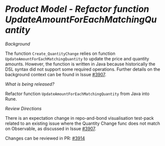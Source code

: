 # *Product Model - Refactor function UpdateAmountForEachMatchingQuantity*

_Background_

The function `Create_QuantityChange` relies on function `UpdateAmountForEachMatchingQuantity` to update the price and quantity amounts. However, the function is written in Java because historically the DSL syntax did not support some required operations.  Further details on the background context can be found in Issue [#3907](https://github.com/finos/common-domain-model/issues/3907).

_What is being released?_

Refactor function `UpdateAmountForEachMatchingQuantity` from Java into Rune.

_Review Directions_

There is an expectation change in repo-and-bond visualisation test-pack related to an existing issue where the Quantity Change func does not match on Observable, as discussed in Issue [#3907](https://github.com/finos/common-domain-model/issues/3907).

Changes can be reviewed in PR: [#3914](https://github.com/finos/common-domain-model/pull/3914)